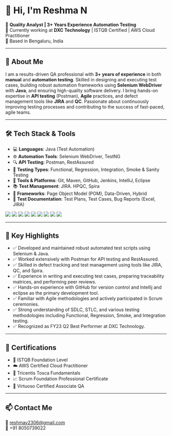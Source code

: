   # 👋 Hi, I'm Reshma N

🎯 **Quality Analyst | 3+ Years Experience Automation Testing**  
💼 Currently working at **DXC Technology** | ISTQB Certified | AWS Cloud Practitioner  
📍 Based in Bengaluru, India  

---

## 🧪 About Me

I am a results-driven QA professional with **3+ years of experience** in both **manual** and **automation testing**. Skilled in designing and executing test cases, building robust automation frameworks using **Selenium WebDriver** with **Java**, and ensuring high-quality software delivery. I bring hands-on expertise in **API testing** (Postman), **Agile** practices, and defect management tools like **JIRA** and **QC**. Passionate about continuously improving testing processes and contributing to the success of fast-paced, agile teams.

---

## 🛠️ Tech Stack & Tools

- 💻 **Languages**: Java (Test Automation)
- ⚙️ **Automation Tools**: Selenium WebDriver, TestNG
- 🔍 **API Testing**: Postman, RestAssured
- 📝 **Testing Types**: Functional, Regression, Integration, Smoke & Sanity Testing
- 🔄 **Tools & Platforms**: Git, Maven, GitHub, Jenkins, IntelliJ, Eclipse
- 📚 **Test Management**: JIRA. HPQC, Spira
- 📂 **Frameworks**: Page Object Model (POM), Data-Driven, Hybrid
- 📄 **Test Documentation**: Test Plans, Test Cases, Bug Reports (Excel, JIRA)

<p>
  <img src="https://img.shields.io/badge/Java-%23ED8B00.svg?style=for-the-badge&logo=java&logoColor=white" />
  <img src="https://img.shields.io/badge/Selenium-%234B8BBE.svg?style=for-the-badge&logo=selenium&logoColor=white" />
  <img src="https://img.shields.io/badge/Postman-%23FF6C37.svg?style=for-the-badge&logo=postman&logoColor=white" />
  <img src="https://img.shields.io/badge/RestAssured-%2320232a.svg?style=for-the-badge" />
  <img src="https://img.shields.io/badge/TestNG-%23191e1e.svg?style=for-the-badge&logo=testing-library&logoColor=white" />
  <img src="https://img.shields.io/badge/GitHub-%23121011.svg?style=for-the-badge&logo=github&logoColor=white" />
  <img src="https://img.shields.io/badge/IntelliJ%20IDEA-000000?style=for-the-badge&logo=intellijidea&logoColor=white" />
  <img src="https://img.shields.io/badge/Eclipse-2C2255.svg?style=for-the-badge&logo=eclipse&logoColor=white" />
  <img src="https://img.shields.io/badge/JIRA-%230A0FFF.svg?style=for-the-badge&logo=jira&logoColor=white" />
</p>

---
## 📌 Key Highlights

- ✅ Developed and maintained robust automated test scripts using Selenium & Java.
- ✅ Worked extensively with Postman for API testing and RestAssured.
- ✅ Skilled in defect tracking and test management using tools like JIRA, QC, and Spira.
- ✅ Experience in writing and executing test cases, preparing traceability matrices, and performing peer reviews.
- ✅ Hands-on experience with GitHub for version control and Intellij and eclipse as the primary development tool.
- ✅ Familiar with Agile methodologies and actively participated in Scrum ceremonies.
- ✅ Strong understanding of SDLC, STLC, and various testing methodologies including Functional, Regression, Smoke, and Integration testing.
- ✅ Recognized as FY23 Q2 Best Performer at DXC Technology.
  
---

## 📜 Certifications
- 🧪 ISTQB Foundation Level  
- ☁️ AWS Certified Cloud Practitioner  
- 🧰 Tricentis Tosca Fundamentals  
- 📈 Scrum Foundation Professional Certificate  
- 🤖 Virtuoso Certified Associate QA

---

## 📫 Contact Me

📧 [reshmav2306@gmail.com](mailto:reshmav2306@gmail.com)  
📱 +91 8050739022  





